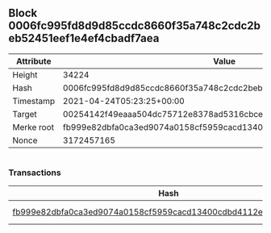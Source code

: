 ## Block 0006fc995fd8d9d85ccdc8660f35a748c2cdc2beb52451eef1e4ef4cbadf7aea

Attribute | Value
--- | ---
Height | 34224
Hash | 0006fc995fd8d9d85ccdc8660f35a748c2cdc2beb52451eef1e4ef4cbadf7aea
Timestamp | 2021-04-24T05:23:25+00:00
Target | 00254142f49eaaa504dc75712e8378ad5316cbcead634704b3734b6271167cc4
Merke root | fb999e82dbfa0ca3ed9074a0158cf5959cacd13400cdbd4112ed8eccd29efc22
Nonce | 3172457165

```

```

### Transactions

Hash | Amount
--- | ---
[fb999e82dbfa0ca3ed9074a0158cf5959cacd13400cdbd4112ed8eccd29efc22](fb999e82dbfa0ca3ed9074a0158cf5959cacd13400cdbd4112ed8eccd29efc22.md) | 10.00000000 SKEPTI 
